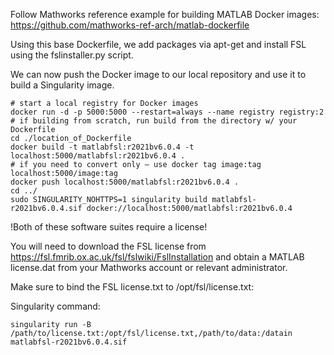 Follow Mathworks reference example for building MATLAB Docker images: https://github.com/mathworks-ref-arch/matlab-dockerfile

Using this base Dockerfile, we add packages via apt-get and install FSL using the fslinstaller.py script.

We can now push the Docker image to our local repository and use it to build a Singularity image.

```
# start a local registry for Docker images
docker run -d -p 5000:5000 --restart=always --name registry registry:2
# if building from scratch, run build from the directory w/ your Dockerfile
cd ./location_of_Dockerfile
docker build -t matlabfsl:r2021bv6.0.4 -t localhost:5000/matlabfsl:r2021bv6.0.4 .
# if you need to convert only – use docker tag image:tag localhost:5000/image:tag
docker push localhost:5000/matlabfsl:r2021bv6.0.4 .
cd ../
sudo SINGULARITY_NOHTTPS=1 singularity build matlabfsl-r2021bv6.0.4.sif docker://localhost:5000/matlabfsl:r2021bv6.0.4
```

!Both of these software suites require a license!

You will need to download the FSL license from https://fsl.fmrib.ox.ac.uk/fsl/fslwiki/FslInstallation and obtain a MATLAB license.dat from your Mathworks account or relevant administrator.

Make sure to bind the FSL license.txt to /opt/fsl/license.txt:

Singularity command:
```
singularity run -B /path/to/license.txt:/opt/fsl/license.txt,/path/to/data:/datain matlabfsl-r2021bv6.0.4.sif
```
